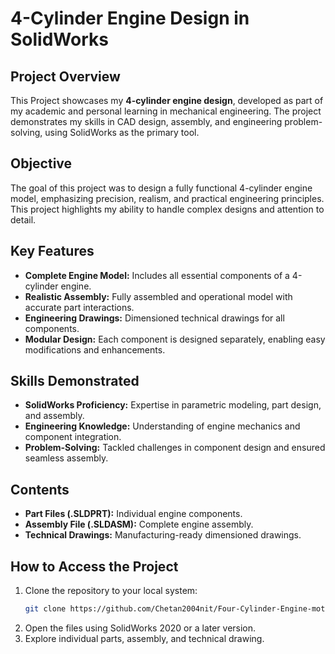# 4-Cylinder Engine Design in SolidWorks

## Project Overview
This Project showcases my **4-cylinder engine design**, developed as part of my academic and personal learning in mechanical engineering.
The project demonstrates my skills in CAD design, assembly, and engineering problem-solving, using SolidWorks as the primary tool.

## Objective
The goal of this project was to design a fully functional 4-cylinder engine model, emphasizing precision, realism, and practical engineering principles. 
This project highlights my ability to handle complex designs and attention to detail.

## Key Features
- **Complete Engine Model:** Includes all essential components of a 4-cylinder engine.
- **Realistic Assembly:** Fully assembled and operational model with accurate part interactions.
- **Engineering Drawings:** Dimensioned technical drawings for all components.
- **Modular Design:** Each component is designed separately, enabling easy modifications and enhancements.

## Skills Demonstrated
- **SolidWorks Proficiency:** Expertise in parametric modeling, part design, and assembly.
- **Engineering Knowledge:** Understanding of engine mechanics and component integration.
- **Problem-Solving:** Tackled challenges in component design and ensured seamless assembly.

## Contents
- **Part Files (.SLDPRT):** Individual engine components.
- **Assembly File (.SLDASM):** Complete engine assembly.
- **Technical Drawings:** Manufacturing-ready dimensioned drawings.

## How to Access the Project
1. Clone the repository to your local system:
   ```bash
   git clone https://github.com/Chetan2004nit/Four-Cylinder-Engine-motion.git
   ```
2. Open the files using SolidWorks 2020 or a later version.
3. Explore individual parts, assembly, and technical drawing.
   
